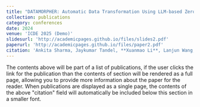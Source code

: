 ```yaml
---
title: "DATAMORPHER: Automatic Data Transformation Using LLM-based Zero-Shot Code Generation"
collection: publications
category: conferences
date: 2024
venue: 'ICDE 2025 (Demo)'
slidesurl: 'http://academicpages.github.io/files/slides2.pdf'
paperurl: 'http://academicpages.github.io/files/paper2.pdf'
citation: 'Ankita Sharma, Jaykumar Tandel, **Xuanmao Li**, Lanjun Wang, Anna Fariha, Liang Zhang, Syed Arsalan Ahmed Naqvi, Irbaz Bin Riaz, Lei Cao, Jia Zou'
---
```


The contents above will be part of a list of publications, if the user clicks the link for the publication than the contents of section will be rendered as a full page, allowing you to provide more information about the paper for the reader. When publications are displayed as a single page, the contents of the above "citation" field will automatically be included below this section in a smaller font.

